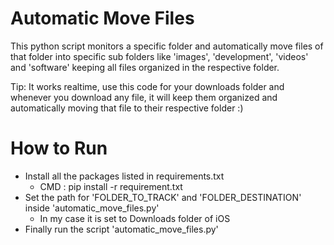 # Automatic Move Files
This python script monitors a specific folder and automatically move files of that folder into specific sub folders like 'images', 'development', 'videos' and 'software' keeping all files organized in the respective folder.   

Tip: It works realtime, use this code for your downloads folder and whenever you download any file, it will keep them organized and automatically moving that file to their respective folder :)   

# How to Run

* Install all the packages listed in requirements.txt
  * CMD : pip install -r requirement.txt
* Set the path for 'FOLDER_TO_TRACK' and 'FOLDER_DESTINATION' inside 'automatic_move_files.py'
  * In my case it is set to Downloads folder of iOS
* Finally run the script 'automatic_move_files.py'
